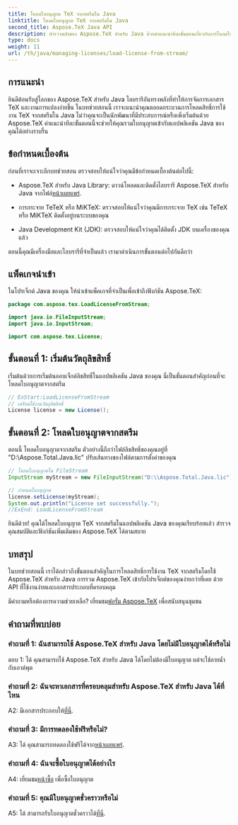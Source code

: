 ```yaml
---
title: โหลดใบอนุญาต TeX จากสตรีมใน Java
linktitle: โหลดใบอนุญาต TeX จากสตรีมใน Java
second_title: Aspose.TeX Java API
description: สำรวจพลังของ Aspose.TeX สำหรับ Java ด้วยคำแนะนำทีละขั้นตอนเกี่ยวกับการโหลดใบอนุญาต TeX จากสตรีม ผสานรวมการจัดการเอกสาร TeX เข้ากับแอปพลิเคชัน Java ของคุณได้อย่างราบรื่น
type: docs
weight: 11
url: /th/java/managing-licenses/load-license-from-stream/
---
```

## การแนะนำ

ยินดีต้อนรับสู่โลกของ Aspose.TeX สำหรับ Java ไลบรารีอันทรงพลังที่ทำให้การจัดการเอกสาร TeX และงานการแปลงง่ายขึ้น ในบทช่วยสอนนี้ เราจะแนะนำคุณตลอดกระบวนการโหลดสิทธิ์การใช้งาน TeX จากสตรีมใน Java ไม่ว่าคุณจะเป็นนักพัฒนาที่มีประสบการณ์หรือเพิ่งเริ่มต้นด้วย Aspose.TeX คำแนะนำทีละขั้นตอนนี้จะช่วยให้คุณรวมใบอนุญาตเข้ากับแอปพลิเคชัน Java ของคุณได้อย่างราบรื่น

## ข้อกำหนดเบื้องต้น

ก่อนที่เราจะเจาะลึกบทช่วยสอน ตรวจสอบให้แน่ใจว่าคุณมีข้อกำหนดเบื้องต้นต่อไปนี้:

- Aspose.TeX สำหรับ Java Library: ดาวน์โหลดและติดตั้งไลบรารี Aspose.TeX สำหรับ Java จากไฟล์[หน้าเผยแพร่](https://releases.aspose.com/tex/java/).

- การกระจาย TeTeX หรือ MiKTeX: ตรวจสอบให้แน่ใจว่าคุณมีการกระจาย TeX เช่น TeTeX หรือ MiKTeX ติดตั้งอยู่บนระบบของคุณ

- Java Development Kit (JDK): ตรวจสอบให้แน่ใจว่าคุณได้ติดตั้ง JDK บนเครื่องของคุณแล้ว

ตอนนี้คุณมีเครื่องมือและไลบรารีที่จำเป็นแล้ว เรามาดำเนินการขั้นตอนต่อไปกันดีกว่า

## แพ็คเกจนำเข้า

ในโปรเจ็กต์ Java ของคุณ ให้นำเข้าแพ็คเกจที่จำเป็นเพื่อเข้าถึงฟังก์ชัน Aspose.TeX:

```java
package com.aspose.tex.LoadLicenseFromStream;

import java.io.FileInputStream;
import java.io.InputStream;

import com.aspose.tex.License;
```

## ขั้นตอนที่ 1: เริ่มต้นวัตถุลิขสิทธิ์

เริ่มต้นด้วยการเริ่มต้นออบเจ็กต์ลิขสิทธิ์ในแอปพลิเคชัน Java ของคุณ นี่เป็นขั้นตอนสำคัญก่อนที่จะโหลดใบอนุญาตจากสตรีม

```java
// ExStart:LoadLicenseFromStream
// เตรียมใช้งานวัตถุลิขสิทธิ์
License license = new License();
```

## ขั้นตอนที่ 2: โหลดใบอนุญาตจากสตรีม

ตอนนี้ โหลดใบอนุญาตจากสตรีม ตัวอย่างนี้ถือว่าไฟล์ลิขสิทธิ์ของคุณอยู่ที่ "D:\\Aspose.Total.Java.lic" ปรับเส้นทางของไฟล์ตามการตั้งค่าของคุณ

```java
// โหลดใบอนุญาตใน FileStream
InputStream myStream = new FileInputStream("D:\\Aspose.Total.Java.lic");

// กำหนดใบอนุญาต
license.setLicense(myStream);
System.out.println("License set successfully.");
//ExEnd: LoadLicenseFromStream
```

ยินดีด้วย! คุณได้โหลดใบอนุญาต TeX จากสตรีมในแอปพลิเคชัน Java ของคุณเรียบร้อยแล้ว สำรวจคุณสมบัติและฟังก์ชันเพิ่มเติมของ Aspose.TeX ได้ตามสบาย

## บทสรุป

ในบทช่วยสอนนี้ เราได้กล่าวถึงขั้นตอนสำคัญในการโหลดสิทธิ์การใช้งาน TeX จากสตรีมโดยใช้ Aspose.TeX สำหรับ Java การรวม Aspose.TeX เข้ากับโปรเจ็กต์ของคุณง่ายกว่าที่เคย ด้วย API ที่ใช้งานง่ายและเอกสารประกอบที่ครอบคลุม

 มีคำถามหรือต้องการความช่วยเหลือ? เยี่ยมชม[ฟอรั่ม Aspose.TeX](https://forum.aspose.com/c/tex/47) เพื่อสนับสนุนชุมชน

## คำถามที่พบบ่อย

### คำถามที่ 1: ฉันสามารถใช้ Aspose.TeX สำหรับ Java โดยไม่มีใบอนุญาตได้หรือไม่

ตอบ 1: ได้ คุณสามารถใช้ Aspose.TeX สำหรับ Java ได้โดยไม่ต้องมีใบอนุญาต แต่จะใช้ลายน้ำกับเอาต์พุต

### คำถามที่ 2: ฉันจะหาเอกสารที่ครอบคลุมสำหรับ Aspose.TeX สำหรับ Java ได้ที่ไหน

 A2: มีเอกสารประกอบให้[ที่นี่](https://reference.aspose.com/tex/java/).

### คำถามที่ 3: มีการทดลองใช้ฟรีหรือไม่?

 A3: ได้ คุณสามารถทดลองใช้ฟรีได้จาก[หน้าเผยแพร่](https://releases.aspose.com/).

### คำถามที่ 4: ฉันจะซื้อใบอนุญาตได้อย่างไร

 A4: เยี่ยมชม[หน้าซื้อ](https://purchase.aspose.com/buy) เพื่อซื้อใบอนุญาต

### คำถามที่ 5: คุณมีใบอนุญาตชั่วคราวหรือไม่

 A5: ได้ สามารถรับใบอนุญาตชั่วคราวได้[ที่นี่](https://purchase.aspose.com/temporary-license/).